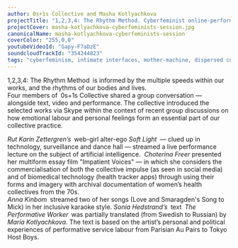 ```yaml
---
author: 0s+1s Collective and Masha Kotlyachkova
projectTitle: "1,2,3,4: The Rhythm Method. Cyberfeminist online-performance"
projectCover: masha-kotlyachkova-cyberfeminists-session.jpg
canonicalName: masha-kotlyachkova-cyberfeminists-session
coverColor: "255,0,0"
youtubeVideoId: "Gapy-F7aDzE"
soundcloudTrackId: "354244823"
tags: "cyberfeminism, intimate interfaces, mother-machine, dispersed collectivity, affective labour, practices of ourselves, digital proletariat"
---
```


1,2,3,4: The Rhythm Method is informed by the multiple speeds within our works, and the rhythms of our bodies and lives.  
Four members of 0s+1s Collective shared a group conversation — alongside text, video and performance. The collective introduced the selected works via Skype within the context of recent group discussions on how emotional labour and personal feelings form an essential part of our collective practice.  

_Rut Karin Zettergren’s_ web-girl alter-ego _Soft Light_ — clued up in technology, surveillance and dance hall — streamed a live performance lecture on the subject of artificial intelligence.   _Choterina Freer_ presented her multiform essay film "Impatient Voices" — in which she considers the commercialisation of both the collective impulse (as seen in social media) and of biomedical technology (health tracker apps) through using their forms and imagery with archival documentation of women’s health collectives from the 70s.  
_Anna Kinbom_ streamed two of her songs (Love and Smaragden's Song to Mick) in her inclusive karaoke style.  _Sonia Hedstrand’s_ text _The Performative Worker_ was partially translated (from Swedish to Russian) by _Maria Kotlyachkova_. The text is based on the artist’s personal and political experiences of performative service labour from Parisian Au Pairs to Tokyo Host Boys.
